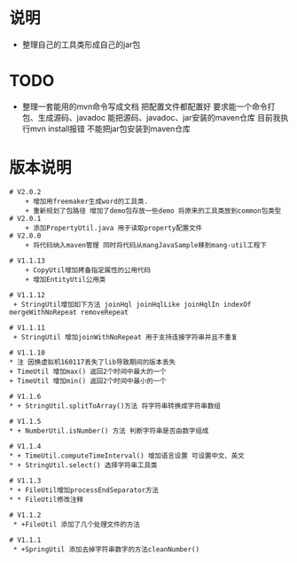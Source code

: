 ﻿# 说明
* 整理自己的工具类形成自己的jar包
# TODO
* 整理一套能用的mvn命令写成文档 把配置文件都配置好 要求能一个命令打包、生成源码、javadoc  能把源码、javadoc、jar安装的maven仓库 目前我执行mvn install报错 不能把jar包安装到maven仓库
# 版本说明
	# V2.0.2
		+ 增加用freemaker生成word的工具类.
		+ 重新规划了包路径 增加了demo包存放一些demo 将原来的工具类放到common包类型
    # V2.0.1
		+ 添加PropertyUtil.java 用于读取property配置文件
	# V2.0.0
		+ 将代码纳入maven管理 同时将代码从mangJavaSample移到mang-util工程下

	# V1.1.13
		+ CopyUtil增加拷备指定属性的公用代码
		+ 增加EntityUtil公用类
	
	# V1.1.12
	 + StringUtil增加如下方法 joinHql joinHqlLike joinHqlIn indexOf mergeWithNoRepeat removeRepeat
	 
	# V1.1.11
	 + StringUtil 增加joinWithNoRepeat 用于支持连接字符串并且不重复
	  
	# V1.1.10
	* 注 因换虚拟机160117丢失了lib导致期间的版本丢失
	+ TimeUtil 增加max() 返回2个时间中最大的一个
	+ TimeUtil 增加min() 返回2个时间中最小的一个

	# V1.1.6
	* + StringUtil.splitToArray()方法 将字符串转换成字符串数组

	# V1.1.5
	* + NumberUtil.isNumber() 方法 判断字符串是否由数字组成

	# V1.1.4
	* + TimeUtil.computeTimeInterval() 增加语言设置 可设置中文、英文
	* + StringUtil.select() 选择字符串工具类

	# V1.1.3
	* + FileUtil增加processEndSeparator方法
	* * FileUtil修改注释

	# V1.1.2
	 * +FileUtil 添加了几个处理文件的方法

	# V1.1.1
	 * +SpringUtil 添加去掉字符串数字的方法cleanNumber()

